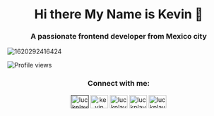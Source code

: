 
<h1 align="center">Hi there My Name is Kevin 👋</h1>
<h3 align="center" >A passionate frontend developer from Mexico city</h3>
 
![1620292416424](https://user-images.githubusercontent.com/83750855/128943264-07cbe92f-42f9-48a5-934b-6235a1065fd6.png)

![Profile views](https://gpvc.arturio.dev/LuckplayMc)  


<h3 align="center">Connect with me:</h3>
<p align="center">
<a href="" target="blank"><img align="center" src="https://raw.githubusercontent.com/rahuldkjain/github-profile-readme-generator/master/src/images/icons/Social/twitter.svg" alt="luckplaymc" height="30" width="40" /></a>
<a href="https://linkedin.com/in/kevin-hernández-0432591b0" target="blank"><img align="center" src="https://raw.githubusercontent.com/rahuldkjain/github-profile-readme-generator/master/src/images/icons/Social/linked-in-alt.svg" alt="kevin hernández" height="30" width="40" /></a>
<a href="https://fb.com/luckplaytv" target="blank"><img align="center" src="https://raw.githubusercontent.com/rahuldkjain/github-profile-readme-generator/master/src/images/icons/Social/facebook.svg" alt="luckplaytv" height="30" width="40" /></a>
<a href="https://instagram.com/luckplaymc" target="blank"><img align="center" src="https://raw.githubusercontent.com/rahuldkjain/github-profile-readme-generator/master/src/images/icons/Social/instagram.svg" alt="luckplaymc" height="30" width="40" /></a>
<a href="https://www.youtube.com/c/luckplaytv" target="blank"><img align="center" src="https://raw.githubusercontent.com/rahuldkjain/github-profile-readme-generator/master/src/images/icons/Social/youtube.svg" alt="luckplaytv" height="30" width="40" /></a>
</p>



<!--
**LuckplayMc/LuckplayMc** is a ✨ _special_ ✨ repository because its `README.md` (this file) appears on your GitHub profile.

Here are some ideas to get you started:

- 🔭 I’m currently working on ...
- 🌱 I’m currently learning ...
- 👯 I’m looking to collaborate on ...
- 🤔 I’m looking for help with ...
- 💬 Ask me about ...
- 📫 How to reach me: ...
- 😄 Pronouns: ...
- ⚡ Fun fact: ...
-->
